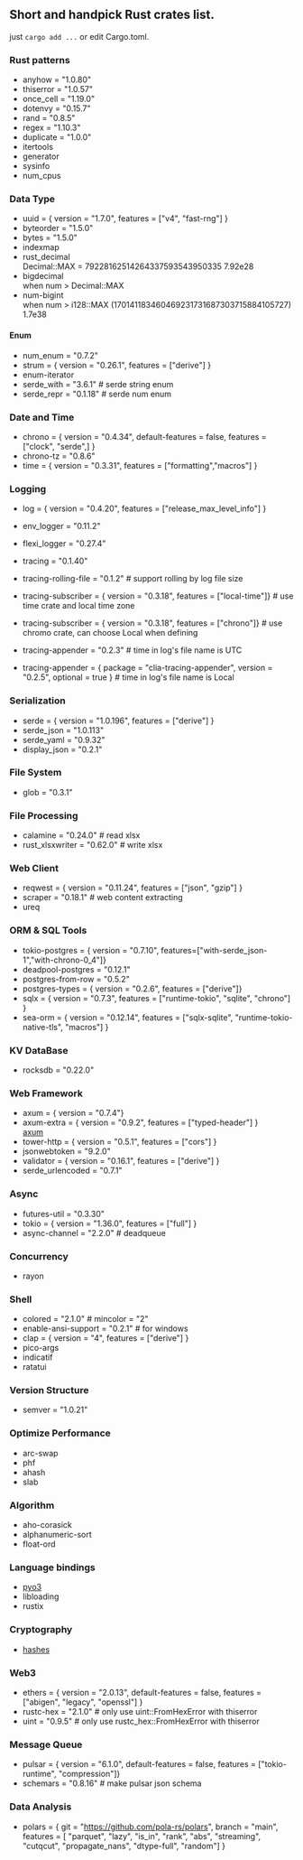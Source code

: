 ## Short and handpick Rust crates list.

just `cargo add ...` or edit Cargo.toml.

### Rust patterns

* anyhow = "1.0.80"
* thiserror = "1.0.57"
* once_cell = "1.19.0"
* dotenvy = "0.15.7"
* rand = "0.8.5"
* regex = "1.10.3"
* duplicate = "1.0.0"
* itertools
* generator
* sysinfo
* num_cpus

### Data Type

* uuid = { version = "1.7.0", features = ["v4", "fast-rng"] }
* byteorder = "1.5.0"
* bytes = "1.5.0"
* indexmap
* rust_decimal  
  Decimal::MAX = 79228162514264337593543950335 7.92e28
* bigdecimal  
  when num > Decimal::MAX
* num-bigint  
  when num > i128::MAX (170141183460469231731687303715884105727) 1.7e38

#### Enum

* num_enum = "0.7.2"
* strum = { version = "0.26.1", features = ["derive"] }
* enum-iterator
* serde_with = "3.6.1" # serde string enum
* serde_repr = "0.1.18" # serde num enum

### Date and Time

* chrono = { version = "0.4.34", default-features = false, features = ["clock", "serde",] }
* chrono-tz = "0.8.6"
* time = { version = "0.3.31", features = ["formatting","macros"] }

### Logging

* log = { version = "0.4.20", features = ["release_max_level_info"] }
* env_logger = "0.11.2"
* flexi_logger = "0.27.4"

* tracing = "0.1.40"
* tracing-rolling-file = "0.1.2" # support rolling by log file size
* tracing-subscriber = { version = "0.3.18", features = ["local-time"]} # use time crate and local time zone
* tracing-subscriber = { version = "0.3.18", features = ["chrono"]} # use chromo crate, can choose Local when defining
* tracing-appender = "0.2.3" # time in log's file name is UTC
* tracing-appender = { package = "clia-tracing-appender", version = "0.2.5", optional = true } # time in log's file name
  is Local

### Serialization

* serde = { version = "1.0.196", features = ["derive"] }
* serde_json = "1.0.113"
* serde_yaml = "0.9.32"
* display_json = "0.2.1"

### File System

* glob = "0.3.1"

### File Processing

* calamine = "0.24.0" # read xlsx
* rust_xlsxwriter = "0.62.0" # write xlsx

### Web Client

* reqwest = { version = "0.11.24", features = ["json", "gzip"] }
* scraper = "0.18.1" # web content extracting
* ureq

### ORM & SQL Tools

* tokio-postgres = { version = "0.7.10", features=["with-serde_json-1","with-chrono-0_4"]}
* deadpool-postgres = "0.12.1"
* postgres-from-row = "0.5.2"
* postgres-types = { version = "0.2.6", features = ["derive"]}
* sqlx = { version = "0.7.3", features = ["runtime-tokio", "sqlite", "chrono"] }
* sea-orm = { version = "0.12.14", features = ["sqlx-sqlite", "runtime-tokio-native-tls", "macros"] }

### KV DataBase

* rocksdb = "0.22.0"

### Web Framework

* axum = { version = "0.7.4"}
* axum-extra = { version = "0.9.2", features = ["typed-header"] }<br>
  [axum](https://github.com/uuip/axum-demo/blob/main/Cargo.toml)
* tower-http = { version = "0.5.1", features = ["cors"] }
* jsonwebtoken = "9.2.0"
* validator = { version = "0.16.1", features = ["derive"] }
* serde_urlencoded = "0.7.1"

### Async

* futures-util = "0.3.30"
* tokio = { version = "1.36.0", features = ["full"] }
* async-channel = "2.2.0" # deadqueue

### Concurrency

* rayon

### Shell

* colored = "2.1.0" # mincolor = "2"
* enable-ansi-support = "0.2.1" # for windows
* clap = { version = "4", features = ["derive"] }
* pico-args
* indicatif
* ratatui

### Version Structure

* semver = "1.0.21"

### Optimize Performance

* arc-swap
* phf
* ahash
* slab

### Algorithm

* aho-corasick
* alphanumeric-sort
* float-ord

### Language bindings

* [pyo3](https://github.com/PyO3/pyo3)
* libloading
* rustix

### Cryptography

* [hashes](https://github.com/RustCrypto/hashes)

### Web3

* ethers = { version = "2.0.13", default-features = false, features = ["abigen", "legacy", "openssl"] }
* rustc-hex = "2.1.0" # only use uint::FromHexError with thiserror
* uint = "0.9.5" # only use rustc_hex::FromHexError with thiserror

### Message Queue

* pulsar = { version = "6.1.0", default-features = false, features = ["tokio-runtime", "compression"]}
* schemars = "0.8.16" # make pulsar json schema

### Data Analysis

* polars = { git = "https://github.com/pola-rs/polars", branch = "main", features = [
  "parquet", "lazy", "is_in", "rank", "abs", "streaming", "cutqcut", "propagate_nans", "dtype-full", "random"] }

